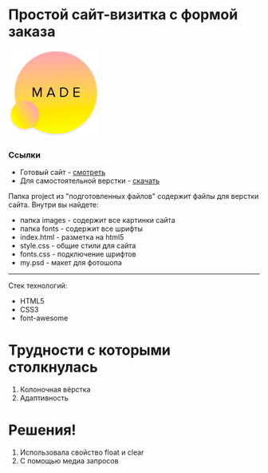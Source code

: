<h1> Простой сайт-визитка с формой заказа </h1>
<img src="images/logo.png">
<h3>Ссылки</h3>
<ul>
<li>Готовый  сайт - <a href="https://masterellis.github.io/portfolio/easy_site/" rel="nofollow">смотреть</a></li>
<li>Для самостоятельной верстки - <a href="https://github.com/MasterEllis/easy_site_start">скачать</a></li>

</ul>
<p>Папка project из "подготовленных файлов" содержит файлы для верстки сайта. Внутри вы найдете:</p>
<ul>
<li>папка images - содержит все картинки сайта</li>
<li>папка fonts - содержит все шрифты</li>
<li>index.html - разметка на  html5</li>
<li>style.css - общие стили для сайта</li>
<li>fonts.css - подключение шрифтов</li>
<li>my.psd - макет для фотошопа</li>
</ul>
<hr>
<p>Стек технологий:</p>
<ul>
<li>HTML5</li>
<li>CSS3</li>
<li>font-awesome</li>
</ul>
<h1>Трудности с которыми столкнулась</h1>
<ol>

<li>Колоночная вёрстка</li>
<li>Адаптивность</li>
</ol>
<h1>Решения!</h1>
<ol>
<li>Использовала свойство float и clear</li>
<li>C помощью медиа запросов</li>
</ol>
